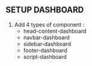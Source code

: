 SETUP DASHBOARD
- 
1. Add 4 types of component : 
    * head-content-dashboard
    * navbar-dashboard
    * sidebar-dashboard
    * footer-dashboard
    * script-dashboard

